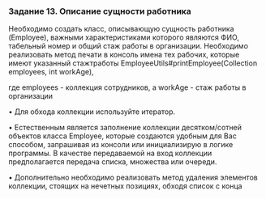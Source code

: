 ### Задание 13. Описание сущности работника
Необходимо создать класс, описывающую сущность работника (Employee), важными характеристиками которого являются ФИО, табельный номер и общий стаж работы в организации. Необходимо реализовать метод печати в консоль имена тех рабочих, которые имеют указанный стажтработы EmployeeUtils#printEmployee(Collection<Employee> employees, int workAge), 

где employees - коллекция сотрудников, а workAge - стаж работы в организации

• Для обхода коллекции используйте итератор. 

• Естественным является заполнение коллекции десятком/сотней объектов класса Employee, которые создаются удобным для Вас способом, запрашивая из консоли или инициализирую в логике программы. В качестве передаваемой на вход коллекции предполагается передача списка, множества или очереди.

• Дополнительно необходимо реализовать метод удаления элементов коллекции, стоящих на нечетных позициях, обходя список с конца
